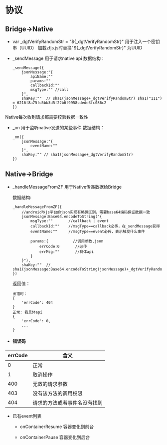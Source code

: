 # 协议

## Bridge->Native
- var _dgtVerifyRandomStr = "${_dgtVerifyRandomStr}" 用于注入一个密钥串（UUID）
加载zfjs.js时替换"${_dgtVerifyRandomStr}" 为UUID

- _sendMessage 用于请求native api
    数据结构：
    ```
    _sendMessage({
        jsonMessage:"{
            apiName:""
            params:""
            callbackId:""
            msgType:"" //call
        }",
        shaKey:""  // sha1(jsonMessage+_dgtVerifyRandomStr) sha1("111") = 6216f8a75fd5bb3d5f22b6f9958cdede3fc086c2
    })
    ```
Native每次收到请求都需要校验数据一致性

- _on 用于监听native发送的某些事件
    数据结构：
    ```
    _on({
        jsonMessage:"{
            eventName:""
        }",
        shaKey:"" // sha1(jsonMessage+_dgtVerifyRandomStr)
    })
    ```

## Native->Bridge
- _handleMessageFromZF 用于Native传递数据给Bridge
    
    数据结构:
    ```
    _handleMessageFromZF({
        //android与js平台的json实现有略微区别，需要base64编码保证数据一致
        jsonMessage:Base64.encodeToString("{
            msgType:""       //callback | event
            callbackId:""    //msgType==callback必传，在_sendMessage获得
            eventName:""     //msgType==event必传，表示触发什么事件

            params:{           //调用参数,json
                errCode:0       //必传
                errMsg:""       //具体api
            }
        }"),
        shaKey:""  // sha1(jsonMessage:Base64.encodeToString(jsonMessage)+_dgtVerifyRandomStr)
    })
    ```
    返回值：

    ```
    出错时：
    {
        'errCode': 404
    }
    正常: 看具体api
    {
        'errCode': 0,
        ...
    }
    ```

- #### 错误码

| errCode | 含义                         |
|---------|------------------------------|
| 0       | 正常                         |
| 1       | 取消操作                     |
| 400     | 无效的请求参数               |
| 403     | 没有该方法的调用权限         |
| 404     | 请求的方法或者事件名没有找到 |

- 已有event列表

    - onContainerResume 容器变化到前台
    
    - onContainerPause 容器变化到后台